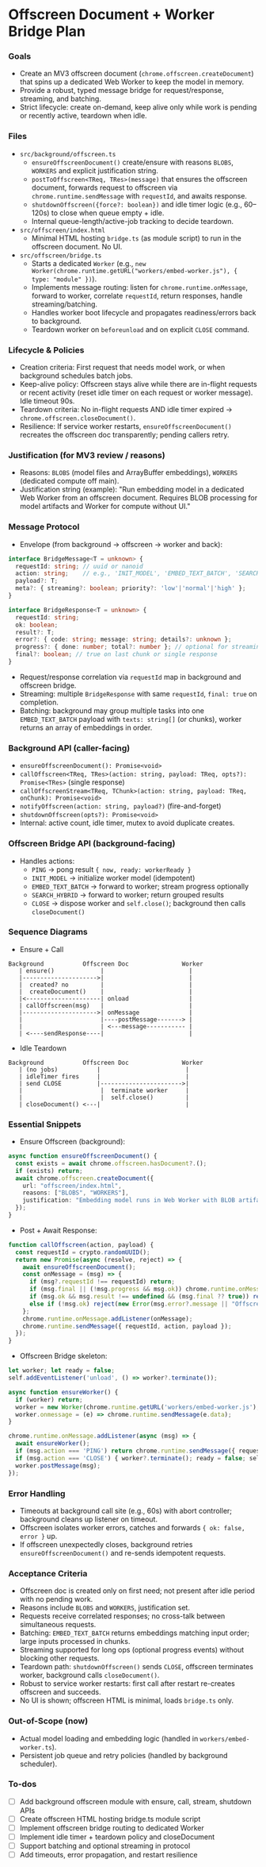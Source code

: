 <!-- 65c3ad37-6b08-449d-8d54-c603f5393073 451a867e-7bbb-45d1-9605-15dbc59326f9 -->
# Offscreen Document + Worker Bridge Plan

### Goals

- Create an MV3 offscreen document (`chrome.offscreen.createDocument`) that spins up a dedicated Web Worker to keep the model in memory.
- Provide a robust, typed message bridge for request/response, streaming, and batching.
- Strict lifecycle: create on-demand, keep alive only while work is pending or recently active, teardown when idle.

### Files

- `src/background/offscreen.ts`
  - `ensureOffscreenDocument()` create/ensure with reasons `BLOBS`, `WORKERS` and explicit justification string.
  - `postToOffscreen<TReq, TRes>(message)` that ensures the offscreen document, forwards request to offscreen via `chrome.runtime.sendMessage` with `requestId`, and awaits response.
  - `shutdownOffscreen({force?: boolean})` and idle timer logic (e.g., 60–120s) to close when queue empty + idle.
  - Internal queue-length/active-job tracking to decide teardown.
- `src/offscreen/index.html`
  - Minimal HTML hosting `bridge.ts` (as module script) to run in the offscreen document. No UI.
- `src/offscreen/bridge.ts`
  - Starts a dedicated `Worker` (e.g., `new Worker(chrome.runtime.getURL("workers/embed-worker.js"), { type: "module" })`).
  - Implements message routing: listen for `chrome.runtime.onMessage`, forward to worker, correlate `requestId`, return responses, handle streaming/batching.
  - Handles worker boot lifecycle and propagates readiness/errors back to background.
  - Teardown worker on `beforeunload` and on explicit `CLOSE` command.

### Lifecycle & Policies

- Creation criteria: First request that needs model work, or when background schedules batch jobs.
- Keep-alive policy: Offscreen stays alive while there are in-flight requests or recent activity (reset idle timer on each request or worker message). Idle timeout 90s.
- Teardown criteria: No in-flight requests AND idle timer expired → `chrome.offscreen.closeDocument()`.
- Resilience: If service worker restarts, `ensureOffscreenDocument()` recreates the offscreen doc transparently; pending callers retry.

### Justification (for MV3 review / reasons)

- Reasons: `BLOBS` (model files and ArrayBuffer embeddings), `WORKERS` (dedicated compute off main).
- Justification string (example): "Run embedding model in a dedicated Web Worker from an offscreen document. Requires BLOB processing for model artifacts and Worker for compute without UI."

### Message Protocol

- Envelope (from background → offscreen → worker and back):
```ts
interface BridgeMessage<T = unknown> {
  requestId: string; // uuid or nanoid
  action: string;    // e.g., 'INIT_MODEL', 'EMBED_TEXT_BATCH', 'SEARCH', 'CLOSE'
  payload?: T;
  meta?: { streaming?: boolean; priority?: 'low'|'normal'|'high' };
}

interface BridgeResponse<T = unknown> {
  requestId: string;
  ok: boolean;
  result?: T;
  error?: { code: string; message: string; details?: unknown };
  progress?: { done: number; total?: number }; // optional for streaming
  final?: boolean; // true on last chunk or single response
}
```

- Request/response correlation via `requestId` map in background and offscreen bridge.
- Streaming: multiple `BridgeResponse` with same `requestId`, `final: true` on completion.
- Batching: background may group multiple tasks into one `EMBED_TEXT_BATCH` payload with `texts: string[]` (or chunks), worker returns an array of embeddings in order.

### Background API (caller-facing)

- `ensureOffscreenDocument(): Promise<void>`
- `callOffscreen<TReq, TRes>(action: string, payload: TReq, opts?): Promise<TRes>` (single response)
- `callOffscreenStream<TReq, TChunk>(action: string, payload: TReq, onChunk): Promise<void>`
- `notifyOffscreen(action: string, payload?)` (fire-and-forget)
- `shutdownOffscreen(opts?): Promise<void>`
- Internal: active count, idle timer, mutex to avoid duplicate creates.

### Offscreen Bridge API (background-facing)

- Handles actions:
  - `PING` → pong result `{ now, ready: workerReady }`
  - `INIT_MODEL` → initialize worker model (idempotent)
  - `EMBED_TEXT_BATCH` → forward to worker; stream progress optionally
  - `SEARCH_HYBRID` → forward to worker; return grouped results
  - `CLOSE` → dispose worker and `self.close()`; background then calls `closeDocument()`

### Sequence Diagrams

- Ensure + Call
```
Background           Offscreen Doc               Worker
   | ensure()             |                        |
   |--------------------->|                        |
   |  created? no         |                        |
   |  createDocument()    |                        |
   |<---------------------| onload                 |
   | callOffscreen(msg)   |                        |
   |--------------------->| onMessage              |
   |                      |----postMessage-------> |
   |                      | <---message----------- |
   | <----sendResponse----|                        |
```

- Idle Teardown
```
Background           Offscreen Doc               Worker
   | (no jobs)           |                        |
   | idleTimer fires     |                        |
   | send CLOSE          |----------------------->|
   |                      |  terminate worker     |
   |                      |  self.close()         |
   | closeDocument() <---|                        |
```


### Essential Snippets

- Ensure Offscreen (background):
```ts
async function ensureOffscreenDocument() {
  const exists = await chrome.offscreen.hasDocument?.();
  if (exists) return;
  await chrome.offscreen.createDocument({
    url: "offscreen/index.html",
    reasons: ["BLOBS", "WORKERS"],
    justification: "Embedding model runs in Web Worker with BLOB artifacts; no UI"
  });
}
```

- Post + Await Response:
```ts
function callOffscreen(action, payload) {
  const requestId = crypto.randomUUID();
  return new Promise(async (resolve, reject) => {
    await ensureOffscreenDocument();
    const onMessage = (msg) => {
      if (msg?.requestId !== requestId) return;
      if (msg.final || (!msg.progress && msg.ok)) chrome.runtime.onMessage.removeListener(onMessage);
      if (msg.ok && msg.result !== undefined && (msg.final ?? true)) resolve(msg.result);
      else if (!msg.ok) reject(new Error(msg.error?.message || "Offscreen error"));
    };
    chrome.runtime.onMessage.addListener(onMessage);
    chrome.runtime.sendMessage({ requestId, action, payload });
  });
}
```

- Offscreen Bridge skeleton:
```ts
let worker; let ready = false;
self.addEventListener('unload', () => worker?.terminate());

async function ensureWorker() {
  if (worker) return; 
  worker = new Worker(chrome.runtime.getURL('workers/embed-worker.js'), { type: 'module' });
  worker.onmessage = (e) => chrome.runtime.sendMessage(e.data);
}

chrome.runtime.onMessage.addListener(async (msg) => {
  await ensureWorker();
  if (msg.action === 'PING') return chrome.runtime.sendMessage({ requestId: msg.requestId, ok: true, result: { ready } });
  if (msg.action === 'CLOSE') { worker?.terminate(); ready = false; self.close(); return; }
  worker.postMessage(msg);
});
```


### Error Handling

- Timeouts at background call site (e.g., 60s) with abort controller; background cleans up listener on timeout.
- Offscreen isolates worker errors, catches and forwards `{ ok: false, error }` up.
- If offscreen unexpectedly closes, background retries `ensureOffscreenDocument()` and re-sends idempotent requests.

### Acceptance Criteria

- Offscreen doc is created only on first need; not present after idle period with no pending work.
- Reasons include `BLOBS` and `WORKERS`, justification set.
- Requests receive correlated responses; no cross-talk between simultaneous requests.
- Batching: `EMBED_TEXT_BATCH` returns embeddings matching input order; large inputs processed in chunks.
- Streaming supported for long ops (optional progress events) without blocking other requests.
- Teardown path: `shutdownOffscreen()` sends `CLOSE`, offscreen terminates worker, background calls `closeDocument()`.
- Robust to service worker restarts: first call after restart re-creates offscreen and succeeds.
- No UI is shown; offscreen HTML is minimal, loads `bridge.ts` only.

### Out-of-Scope (now)

- Actual model loading and embedding logic (handled in `workers/embed-worker.ts`).
- Persistent job queue and retry policies (handled by background scheduler).

### To-dos

- [ ] Add background offscreen module with ensure, call, stream, shutdown APIs
- [ ] Create offscreen HTML hosting bridge.ts module script
- [ ] Implement offscreen bridge routing to dedicated Worker
- [ ] Implement idle timer + teardown policy and closeDocument
- [ ] Support batching and optional streaming in protocol
- [ ] Add timeouts, error propagation, and restart resilience